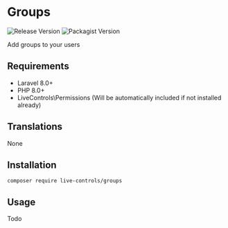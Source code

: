 # Groups
 ![Release Version](https://img.shields.io/github/v/release/live-controls/groups)
 ![Packagist Version](https://img.shields.io/packagist/v/live-controls/groups?color=%23007500)
 
 Add groups to your users
 

## Requirements
- Laravel 8.0+
- PHP 8.0+
- LiveControls\Permissions (Will be automatically included if not installed already)


## Translations
None


## Installation
```
composer require live-controls/groups
```


## Usage
Todo
